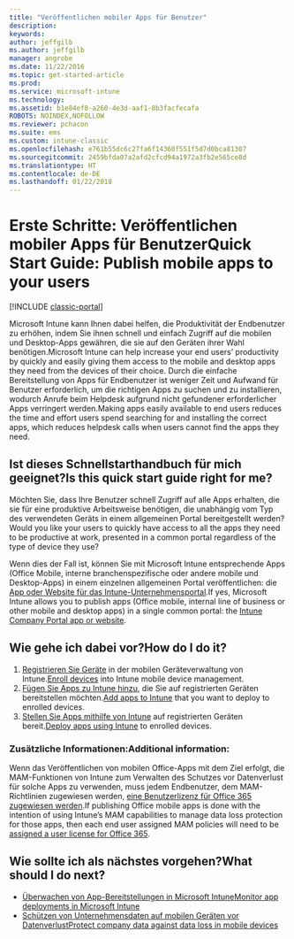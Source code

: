 ```yaml
---
title: "Veröffentlichen mobiler Apps für Benutzer"
description: 
keywords: 
author: jeffgilb
ms.author: jeffgilb
manager: angrobe
ms.date: 11/22/2016
ms.topic: get-started-article
ms.prod: 
ms.service: microsoft-intune
ms.technology: 
ms.assetid: b1e84ef8-a260-4e3d-aaf1-8b3facfecafa
ROBOTS: NOINDEX,NOFOLLOW
ms.reviewer: pchacon
ms.suite: ems
ms.custom: intune-classic
ms.openlocfilehash: e761b55dc6c27fa6f14360f551f5d7d0bca81307
ms.sourcegitcommit: 2459bfda07a2afd2cfcd94a1972a3fb2e565ce8d
ms.translationtype: HT
ms.contentlocale: de-DE
ms.lasthandoff: 01/22/2018
---
```

# <a name="quick-start-guide-publish-mobile-apps-to-your-users"></a><span data-ttu-id="852cf-102">Erste Schritte: Veröffentlichen mobiler Apps für Benutzer</span><span class="sxs-lookup"><span data-stu-id="852cf-102">Quick Start Guide: Publish mobile apps to your users</span></span>

[!INCLUDE [classic-portal](../includes/classic-portal.md)]

<span data-ttu-id="852cf-103">Microsoft Intune kann Ihnen dabei helfen, die Produktivität der Endbenutzer zu erhöhen, indem Sie ihnen schnell und einfach Zugriff auf die mobilen und Desktop-Apps gewähren, die sie auf den Geräten ihrer Wahl benötigen.</span><span class="sxs-lookup"><span data-stu-id="852cf-103">Microsoft Intune can help increase your end users’ productivity by quickly and easily giving them access to the mobile and desktop apps they need from the devices of their choice.</span></span> <span data-ttu-id="852cf-104">Durch die einfache Bereitstellung von Apps für Endbenutzer ist weniger Zeit und Aufwand für Benutzer erforderlich, um die richtigen Apps zu suchen und zu installieren, wodurch Anrufe beim Helpdesk aufgrund nicht gefundener erforderlicher Apps verringert werden.</span><span class="sxs-lookup"><span data-stu-id="852cf-104">Making apps easily available to end users reduces the time and effort users spend searching for and installing the correct apps, which reduces helpdesk calls when users cannot find the apps they need.</span></span>   

## <a name="is-this-quick-start-guide-right-for-me"></a><span data-ttu-id="852cf-105">Ist dieses Schnellstarthandbuch für mich geeignet?</span><span class="sxs-lookup"><span data-stu-id="852cf-105">Is this quick start guide right for me?</span></span>
<span data-ttu-id="852cf-106">Möchten Sie, dass Ihre Benutzer schnell Zugriff auf alle Apps erhalten, die sie für eine produktive Arbeitsweise benötigen, die unabhängig vom Typ des verwendeten Geräts in einem allgemeinen Portal bereitgestellt werden?</span><span class="sxs-lookup"><span data-stu-id="852cf-106">Would you like your users to quickly have access to all the apps they need to be productive at work, presented in a common portal regardless of the type of device they use?</span></span>

<span data-ttu-id="852cf-107">Wenn dies der Fall ist, können Sie mit Microsoft Intune entsprechende Apps (Office Mobile, interne branchenspezifische oder andere mobile und Desktop-Apps) in einem einzelnen allgemeinen Portal veröffentlichen: die [App oder Website für das Intune-Unternehmensportal](/intune-user-help/company-portal-frequently-asked-questions).</span><span class="sxs-lookup"><span data-stu-id="852cf-107">If yes, Microsoft Intune allows you to publish apps (Office mobile, internal line of business or other mobile and desktop apps) in a single common portal: the [Intune Company Portal app or website](/intune-user-help/company-portal-frequently-asked-questions).</span></span>

## <a name="how-do-i-do-it"></a><span data-ttu-id="852cf-108">Wie gehe ich dabei vor?</span><span class="sxs-lookup"><span data-stu-id="852cf-108">How do I do it?</span></span>
1.  <span data-ttu-id="852cf-109">[Registrieren Sie Geräte](/intune-classic/deploy-use/enroll-devices-in-microsoft-intune) in der mobilen Geräteverwaltung von Intune.</span><span class="sxs-lookup"><span data-stu-id="852cf-109">[Enroll devices](/intune-classic/deploy-use/enroll-devices-in-microsoft-intune) into Intune mobile device management.</span></span>
2.  <span data-ttu-id="852cf-110">[Fügen Sie Apps zu Intune hinzu](/intune-classic/deploy-use/add-apps-for-mobile-devices-in-microsoft-intune), die Sie auf registrierten Geräten bereitstellen möchten.</span><span class="sxs-lookup"><span data-stu-id="852cf-110">[Add apps to Intune](/intune-classic/deploy-use/add-apps-for-mobile-devices-in-microsoft-intune) that you want to deploy to enrolled devices.</span></span>
3.  <span data-ttu-id="852cf-111">[Stellen Sie Apps mithilfe von Intune](/intune-classic/deploy-use/deploy-apps) auf registrierten Geräten bereit.</span><span class="sxs-lookup"><span data-stu-id="852cf-111">[Deploy apps using Intune](/intune-classic/deploy-use/deploy-apps) to enrolled devices.</span></span>

### <a name="additional-information"></a><span data-ttu-id="852cf-112">Zusätzliche Informationen:</span><span class="sxs-lookup"><span data-stu-id="852cf-112">Additional information:</span></span>
<span data-ttu-id="852cf-113">Wenn das Veröffentlichen von mobilen Office-Apps mit dem Ziel erfolgt, die MAM-Funktionen von Intune zum Verwalten des Schutzes vor Datenverlust für solche Apps zu verwenden, muss jedem Endbenutzer, dem MAM-Richtlinien zugewiesen werden, [eine Benutzerlizenz für Office 365 zugewiesen werden](https://support.office.com/article/Assign-or-remove-licenses-for-Office-365-for-business-997596b5-4173-4627-b915-36abac6786dc).</span><span class="sxs-lookup"><span data-stu-id="852cf-113">If publishing Office mobile apps is done with the intention of using Intune’s MAM capabilities to manage data loss protection for those apps, then each end user assigned MAM policies will need to be [assigned a user license for Office 365](https://support.office.com/article/Assign-or-remove-licenses-for-Office-365-for-business-997596b5-4173-4627-b915-36abac6786dc).</span></span>

## <a name="what-should-i-do-next"></a><span data-ttu-id="852cf-114">Wie sollte ich als nächstes vorgehen?</span><span class="sxs-lookup"><span data-stu-id="852cf-114">What should I do next?</span></span>
- [<span data-ttu-id="852cf-115">Überwachen von App-Bereitstellungen in Microsoft Intune</span><span class="sxs-lookup"><span data-stu-id="852cf-115">Monitor app deployments in Microsoft Intune</span></span>](/intune-classic/deploy-use/monitor-apps-in-microsoft-intune)
- [<span data-ttu-id="852cf-116">Schützen von Unternehmensdaten auf mobilen Geräten vor Datenverlust</span><span class="sxs-lookup"><span data-stu-id="852cf-116">Protect company data against data loss in mobile devices</span></span>](/intune-classic/deploy-use/protect-app-data-using-mobile-app-management-policies-with-microsoft-intune)
